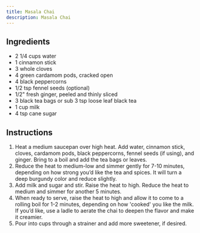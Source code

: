 ```yaml
---
title: Masala Chai
description: Masala Chai
---
```


## Ingredients
* 2 1/4 cups water
* 1 cinnamon stick
* 3 whole cloves
* 4 green cardamom pods, cracked open
* 4 black peppercorns
* 1/2 tsp fennel seeds (optional)
* 1/2" fresh ginger, peeled and thinly sliced
* 3 black tea bags or sub 3 tsp loose leaf black tea
* 1 cup milk
* 4 tsp cane sugar

## Instructions
1. Heat a medium saucepan over high heat. Add water, cinnamon stick, cloves, cardamom pods, black peppercorns, fennel seeds (if using), and ginger. Bring to a boil and add the tea bags or leaves.
1. Reduce the heat to medium-low and simmer gently for 7-10 minutes, depending on how strong you’d like the tea and spices. It will turn a deep burgundy color and reduce slightly.
1. Add milk and sugar and stir. Raise the heat to high. Reduce the heat to medium and simmer for another 5 minutes.
1. When ready to serve, raise the heat to high and allow it to come to a rolling boil for 1-2 minutes, depending on how 'cooked' you like the milk. If you’d like, use a ladle to aerate the chai to deepen the flavor and make it creamier.
1. Pour into cups through a strainer and add more sweetener, if desired.
